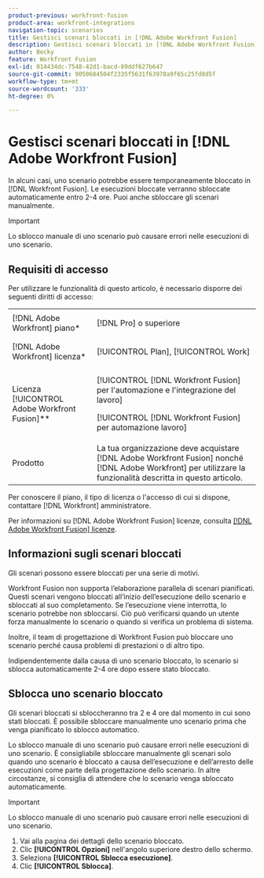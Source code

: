 ```yaml
---
product-previous: workfront-fusion
product-area: workfront-integrations
navigation-topic: scenarios
title: Gestisci scenari bloccati in [!DNL Adobe Workfront Fusion]
description: Gestisci scenari bloccati in [!DNL Adobe Workfront Fusion]
author: Becky
feature: Workfront Fusion
exl-id: 014434dc-7548-42d1-bacd-89ddf627b647
source-git-commit: 9050684504f2335f5631f63978a9f65c25fd8d5f
workflow-type: tm+mt
source-wordcount: '333'
ht-degree: 0%

---
```


# Gestisci scenari bloccati in [!DNL Adobe Workfront Fusion]

In alcuni casi, uno scenario potrebbe essere temporaneamente bloccato in [!DNL Workfront Fusion]. Le esecuzioni bloccate verranno sbloccate automaticamente entro 2-4 ore. Puoi anche sbloccare gli scenari manualmente.

>[!IMPORTANT]
>
>Lo sblocco manuale di uno scenario può causare errori nelle esecuzioni di uno scenario.

## Requisiti di accesso

Per utilizzare le funzionalità di questo articolo, è necessario disporre dei seguenti diritti di accesso:

<table style="table-layout:auto">  
 <col> 
 <col> 
 <tbody> 
  <tr> 
    <td role="rowheader">[!DNL Adobe Workfront] piano*</td> 
   <td> <p>[!DNL Pro] o superiore</p> </td> 
  </tr> 
  <tr data-mc-conditions=""> 
   <td role="rowheader">[!DNL Adobe Workfront] licenza*</td> 
   <td> <p>[!UICONTROL Plan], [!UICONTROL Work]</p> </td> 
  </tr> 
  <tr> 
   <td role="rowheader">Licenza [!UICONTROL Adobe Workfront Fusion]**</td> 
  <td> <p>[!UICONTROL [!DNL Workfront Fusion] per l'automazione e l'integrazione del lavoro] </p><p>[!UICONTROL [!DNL Workfront Fusion] per automazione lavoro] </p>  </td>    </tr> 
  </tr> 
  <tr> 
   <td role="rowheader">Prodotto</td> 
   <td>La tua organizzazione deve acquistare [!DNL Adobe Workfront Fusion] nonché [!DNL Adobe Workfront] per utilizzare la funzionalità descritta in questo articolo.</td> 
  </tr> 
 </tbody> 
</table>

Per conoscere il piano, il tipo di licenza o l&#39;accesso di cui si dispone, contattare [!DNL Workfront] amministratore.

Per informazioni su [!DNL Adobe Workfront Fusion] licenze, consulta [[!DNL Adobe Workfront Fusion] licenze](../../workfront-fusion/get-started/license-automation-vs-integration.md).

## Informazioni sugli scenari bloccati

Gli scenari possono essere bloccati per una serie di motivi.

Workfront Fusion non supporta l’elaborazione parallela di scenari pianificati. Questi scenari vengono bloccati all’inizio dell’esecuzione dello scenario e sbloccati al suo completamento. Se l’esecuzione viene interrotta, lo scenario potrebbe non sbloccarsi. Ciò può verificarsi quando un utente forza manualmente lo scenario o quando si verifica un problema di sistema.

Inoltre, il team di progettazione di Workfront Fusion può bloccare uno scenario perché causa problemi di prestazioni o di altro tipo.

Indipendentemente dalla causa di uno scenario bloccato, lo scenario si sblocca automaticamente 2-4 ore dopo essere stato bloccato.

## Sblocca uno scenario bloccato

Gli scenari bloccati si sbloccheranno tra 2 e 4 ore dal momento in cui sono stati bloccati. È possibile sbloccare manualmente uno scenario prima che venga pianificato lo sblocco automatico.

Lo sblocco manuale di uno scenario può causare errori nelle esecuzioni di uno scenario. È consigliabile sbloccare manualmente gli scenari solo quando uno scenario è bloccato a causa dell’esecuzione e dell’arresto delle esecuzioni come parte della progettazione dello scenario. In altre circostanze, si consiglia di attendere che lo scenario venga sbloccato automaticamente.

>[!IMPORTANT]
>
>Lo sblocco manuale di uno scenario può causare errori nelle esecuzioni di uno scenario.

1. Vai alla pagina dei dettagli dello scenario bloccato.
1. Clic **[!UICONTROL Opzioni]** nell&#39;angolo superiore destro dello schermo.
1. Seleziona **[!UICONTROL Sblocca esecuzione]**.
1. Clic **[!UICONTROL Sblocca]**.
